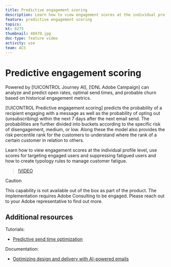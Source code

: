 ```yaml
---
title: Predictive engagement scoring
description: Learn how to view engagement scores at the individual profile level, use scores for targeting engaged users and suppressing fatigued users and how to create typology rules to manage customer fatigue.
feature: predictive engagement scoring
topics: 
kt: 6275
thumbnail: 40470.jpg
doc-type: feature video
activity: use
team: ACS
---
```


# Predictive engagement scoring

Powered by [!UICONTROL Journey AI], [!DNL Adobe Campaign] can analyze and predict open rates, optimal send times, and probable churn based on historical engagement metrics.

[!UICONTROL Predictive engagement scoring] predicts the probability of a recipient engaging with a message as well as the probability of opting out (unsubscribing) within the next 7 days after the next email send. The probabilities are further divided into buckets according to the specific risk of disengagement, medium, or low. Along these the model also provides the risk percentile rank for the customers to understand where the rank of a certain customer in relation to others.

Learn how to view engagement scores at the individual profile level, use scores for targeting engaged users and suppressing fatigued users and how to create typology rules to manage customer fatigue.

>[!VIDEO](https://video.tv.adobe.com/v/40470?quality=12)

>[!CAUTION]
>This capability is not available out of the box as part of the product. The implementation requires Adobe Consulting to be engaged. Please reach out to your Adobe representative to find out more.

## Additional resources

Tutorials:

* [Predictive send time optimization](predictive-send-time-optimization.md)
  
Documentation:

* [Optimizing design and delivery with AI-powered emails](https://docs.adobe.com/help/en/campaign-standard/using/testing-and-sending/preparing-and-testing-messages/predictive.html)
